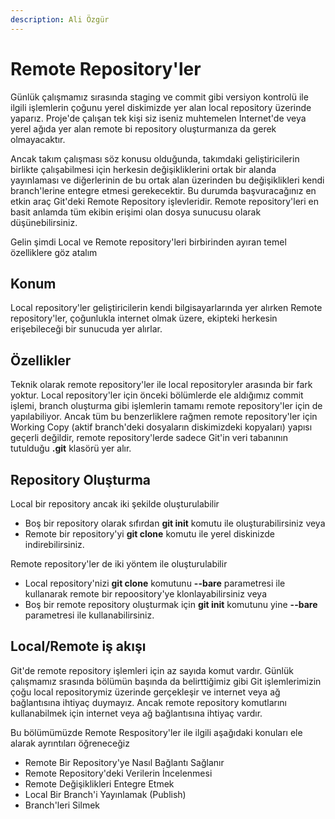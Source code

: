 ```yaml
---
description: Ali Özgür
---
```


# Remote Repository'ler

Günlük çalışmamız sırasında staging ve commit gibi versiyon kontrolü ile ilgili işlemlerin çoğunu yerel diskimizde yer alan local repository üzerinde yaparız. Proje'de çalışan tek kişi siz iseniz muhtemelen Internet'de veya yerel ağıda yer alan remote bi repository oluşturmanıza da gerek olmayacaktır.

Ancak takım çalışması söz konusu olduğunda, takımdaki geliştiricilerin birlikte çalışabilmesi için herkesin değişikliklerini ortak bir alanda yayınlaması ve diğerlerinin de bu ortak alan üzerinden bu değişiklikleri kendi branch'lerine entegre etmesi gerekecektir. Bu durumda başvuracağınız en etkin araç Git'deki Remote Repository işlevleridir. Remote repository'leri en basit anlamda tüm ekibin erişimi olan dosya sunucusu olarak düşünebilirsiniz.

Gelin şimdi Local ve Remote repository'leri birbirinden ayıran temel özelliklere göz atalım

## Konum

Local repository'ler geliştiricilerin kendi bilgisayarlarında yer alırken Remote repository'ler, çoğunlukla internet olmak üzere, ekipteki herkesin erişebileceği bir sunucuda yer alırlar.

## Özellikler

Teknik olarak remote repository'ler ile local repositoryler arasında bir fark yoktur. Local repository'ler için önceki bölümlerde ele aldığımız commit işlemi, branch oluşturma gibi işlemlerin tamamı remote repository'ler için de yapılabiliyor. Ancak tüm bu benzerliklere rağmen remote repository'ler için Working Copy \(aktif branch'deki dosyaların diskimizdeki kopyaları\) yapısı geçerli değildir, remote repository'lerde sadece Git'in veri tabanının tutulduğu **.git** klasörü yer alır.

## Repository Oluşturma

Local bir repository ancak iki şekilde oluşturulabilir

* Boş bir repository olarak sıfırdan **git init** komutu ile oluşturabilirsiniz veya
* Remote bir repository'yi **git clone** komutu ile yerel diskinizde indirebilirsiniz.

Remote repository'ler de iki yöntem ile oluşturulabilir

* Local repository'nizi **git clone** komutunu **--bare** parametresi ile kullanarak remote bir repoository'ye klonlayabilirsiniz veya
* Boş bir remote repository oluşturmak için **git init** komutunu yine **--bare** parametresi ile kullanabilirsiniz.

## Local/Remote iş akışı

Git'de remote repository işlemleri için az sayıda komut vardır. Günlük çalışmamız srasında bölümün başında da belirttiğimiz gibi Git işlemlerimizin çoğu local repositorymiz üzerinde gerçekleşir ve internet veya ağ bağlantısına ihtiyaç duymayız. Ancak remote repository komutlarını kullanabilmek için internet veya ağ bağlantısına ihtiyaç vardır.

Bu bölümümüzde Remote Respository'ler ile ilgili aşağıdaki konuları ele alarak ayrıntıları öğreneceğiz

* Remote Bir Repository'ye Nasıl Bağlantı Sağlanır
* Remote Repository'deki Verilerin İncelenmesi
* Remote Değişiklikleri Entegre Etmek
* Local Bir Branch'i Yayınlamak \(Publish\)
* Branch'leri Silmek

